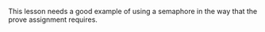 This lesson needs a good example of using a semaphore in the way that the prove assignment requires.
